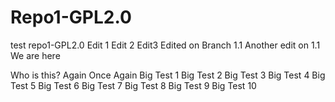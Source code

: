 # Repo1-GPL2.0
test repo1-GPL2.0
Edit 1
Edit 2
Edit3
Edited on Branch 1.1
Another edit on 1.1
We are here

Who is this?
Again
Once Again
Big Test 1
Big Test 2
Big Test 3
Big Test 4
Big Test 5
Big Test 6
Big Test 7
Big Test 8
Big Test 9
Big Test 10
